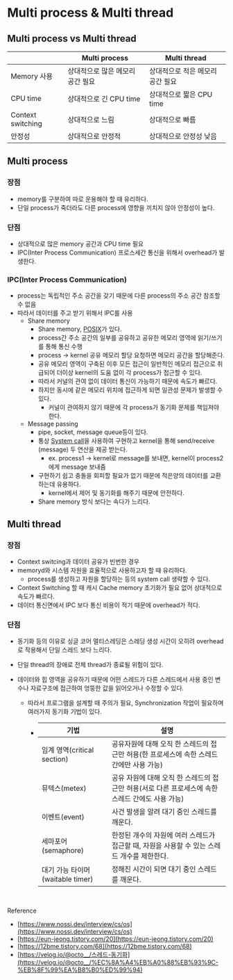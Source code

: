 # Multi process & Multi thread

## Multi process vs Multi thread

|  | Multi process | Multi thread |
| --- | --- | --- |
| Memory 사용 | 상대적으로 많은 메모리 공간 필요 | 상대적으로 적은 메모리 공간 필요 |
| CPU time | 상대적으로 긴 CPU time | 상대적으로 짧은 CPU time |
| Context switching | 상대적으로 느림 | 상대적으로 빠름 |
| 안정성 | 상대적으로 안정적 | 상대적으로 안정성 낮음 |

## Multi process

### 장점

- memory를 구분하여 따로 운용해야 할 때 유리하다.
- 단일 process가 죽더라도 다른 process에 영향을 끼치지 않아 안정성이 높다.

### 단점

- 상대적으로 많은 memory 공간과 CPU time 필요
- IPC(Inter Process Communication) 프로스세간 통신을 위해서 overhead가 발생한다.

### IPC(Inter Process Communication)

- process는 독립적인 주소 공간을 갖기 때문에 다른 process의 주소 공간 참조할 수 없음
- 따라서 데이터를 주고 받기 위해서 IPC를 사용
    - Share memory
        - Share memory, [POSIX](https://ko.wikipedia.org/wiki/POSIX)가 있다.
        - process간 주소 공간의 일부를 공유하고 공유한 메모리 영역에 읽기/쓰기를 통해 통신 수행
        - process → kernel 공유 메모리 할당 요청하면 메모리 공간을 할당해준다.
        - 공유 메모리 영역이 구축된 이후 모든 접근이 일반적인 메모리 접근으로 취급되어 더이상 kernel의 도움 없이 각 process가 접근할 수 있다.
        - 따라서 커널의 관여 없이 데이터 통신이 가능하기 때문에 속도가 빠르다.
        - 하지만 동시에 같은 메모리 위치에 접근하게 되면 일관성 문제가 발생할 수 있다.
            - 커널이 관여하지 않기 때문에 각 process가 동기화 문제를 책임져야 한다.
    - Message passing
        - pipe, socket, message queue등이 있다.
        - 통상 [System call](https://ko.wikipedia.org/wiki/%EC%8B%9C%EC%8A%A4%ED%85%9C_%ED%98%B8%EC%B6%9C)을 사용하여 구현하고 kernel을 통해 send/receive (message) 두 연산을 제공 받는다.
            - ex. process1 → kernel로 message를 보내면, kernel이 process2에게 message 보내줌
        - 구현하기 쉽고 충돌을 회피할 필요가 없기 때문에 적은양의 데이터를 교환하는데 유용하다.
            - kernel에서 제어 및 동기화를 해주기 때문에 안전하다.
        - Share memory 방식 보다는 속다가 느리다.

## Multi thread

### 장점

- Context switcing과 데이터 공유가 빈번한 경우
- memoryd와 시스템 자원을 효율적으로 사용하고자 할 때 유리하다.
    - process를 생성하고 자원을 할당하는 등의 system call 생략할 수 있다.
- Context Switching 할 때 캐시 Cache memory 초기화가 필요 없어 상대적으로 속도가 빠르다.
- 데이터 통신면에서 IPC 보다 통신 비용이 적기 때문에 overhead가 적다.

### 단점

- 동기화 등의 이유로 싱글 코어 멀티스레딩은 스레딩 생성 시간이 오히려 overhead로 작용해서 단일 스레드 보다 느리다.
- 단일 thread의 장애로 전체 thread가 종료될 위험이 있다.
- 데이터와 힙 영역을 공유하기 때문에 어떤 스레드가 다른 스레드에서 사용 중인 변수나 자료구조에 접근하여 엉뚱한 값을 읽어오거나 수정할 수 있다.
    - 따라서 프로그램을 설계할 때 주의가 필요, Synchronization 작업이 필요하며 여러가지 동기화 기법이 있다.
        - | 기법 | 설명 |
          | --- | --- |
          | 임계 영역(critical section) | 공유자원에 대해 오직 한 스레드의 접근만 허용(한 프로세스에 속한 스레드 간에만 사용 가능) |
          | 뮤텍스(metex) | 공유 자원에 대해 오직 한 스레드의 접근만 허용(서로 다른 프로세스에 속한 스레드 간에도 사용 가능) |
          | 이벤트(event) | 사건 발생을 알려 대기 중인 스레드를 깨운다. |
          | 세마포어(semaphore) | 한정된 개수의 자원에 여러 스레드가 접근할 때, 자원을 사용할 수 있는 스레드 개수를 제한한다. |
          | 대기 가능 타이머(waitable timer) | 정해진 시간이 되면 대기 중인 스레드를 깨운다. |

  <br>

Reference

- [https://www.nossi.dev/interview/cs/os](https://www.nossi.dev/interview/cs/os)
- [https://eun-jeong.tistory.com/20](https://eun-jeong.tistory.com/20)
- [https://12bme.tistory.com/68](https://12bme.tistory.com/68)
- [https://velog.io/@octo__/스레드-동기화](https://velog.io/@octo__/%EC%8A%A4%EB%A0%88%EB%93%9C-%EB%8F%99%EA%B8%B0%ED%99%94)
